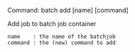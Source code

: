 Command:	batch add [name] [command]

Add job to batch job container

    name	: the name of the batchjob
    command	: the (new) command to add
